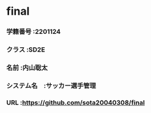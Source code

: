 # final
### 学籍番号   :2201124
### クラス     :SD2E
### 名前       :内山聡太
### システム名　:サッカー選手管理
### URL        :https://github.com/sota20040308/final
